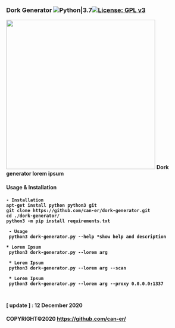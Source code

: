 
### Dork Generator ![Python|3.7](https://img.shields.io/badge/Python-3.8-blue.svg)[![License: GPL v3](https://img.shields.io/badge/License-GPLv3-blue.svg)](https://www.gnu.org/licenses/gpl-3.0)
<img src="lib/Ultimate-Dork.png" width="400" height="400">
<b>Dork generator lorem ipsum<b><br>
 
#### Usage & Installation
```
- Installation
apt-get install python python3 git
git clone https://github.com/can-er/dork-generator.git
cd ./dork-generator/
python3 -m pip install requirements.txt 

 - Usage 
 python3 dork-generator.py --help *show help and description
 
* Lorem Ipsum
 python3 dork-generator.py --lorem arg 
 
 * Lorem Ipsum
 python3 dork-generator.py --lorem arg --scan

 * Lorem Ipsum
 python3 dork-generator.py --lorem arg --proxy 0.0.0.0:1337
 
 
```
 <b>[ update ] :</b> 12 December 2020
 
#### COPYRIGHT©2020 https://github.com/can-er/
